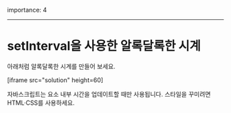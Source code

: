 importance: 4

---

# setInterval을 사용한 알록달록한 시계

아래처럼 알록달록한 시계를 만들어 보세요.

[iframe src="solution" height=60]

자바스크립트는 요소 내부 시간을 업데이트할 때만 사용됩니다. 스타일을 꾸미려면 HTML·CSS를 사용하세요.
